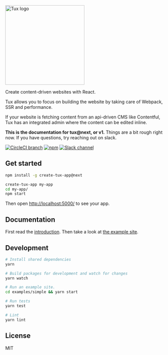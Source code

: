<img height="250" alt="Tux logo" src="https://cloud.githubusercontent.com/assets/8494120/25946962/d72545b2-363c-11e7-9fee-9de03aa06b6a.png">

Create content-driven websites with React.

Tux allows you to focus on building the website by taking care of Webpack, SSR and performance.

If your website is fetching content from an api-driven CMS like Contentful, Tux has an integrated admin where the content can be edited inline.

**This is the documentation for tux@next, or v1.** Things are a bit rough right now. If you have questions, try reaching out on slack.

[![CircleCI branch](https://img.shields.io/circleci/project/github/aranja/tux/v1.svg)](https://circleci.com/gh/aranja/tux/tree/v1) [![npm](https://img.shields.io/npm/v/tux/next.svg)](https://www.npmjs.com/package/tux) [![Slack channel](https://img.shields.io/badge/slack-%23tux%20%40%20jsis-61dafb.svg)](http://slack.javascript.is/)

## Get started

```bash
npm install -g create-tux-app@next

create-tux-app my-app
cd my-app/
npm start
```

Then open [http://localhost:5000/](http://localhost:5000/) to see your app.

## Documentation

First read the [introduction](/docs/introduction.md). Then take a look at [the example site](/packages/tux-example-site/).

## Development

```bash
# Install shared dependencies
yarn

# Build packages for development and watch for changes
yarn watch

# Run an example site.
cd examples/simple && yarn start

# Run tests
yarn test

# Lint
yarn lint
```

## License

MIT
